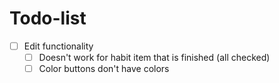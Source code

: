 # Todo-list

- [ ] Edit functionality
  - [ ] Doesn't work for habit item that is finished (all checked)
  - [ ] Color buttons don't have colors   